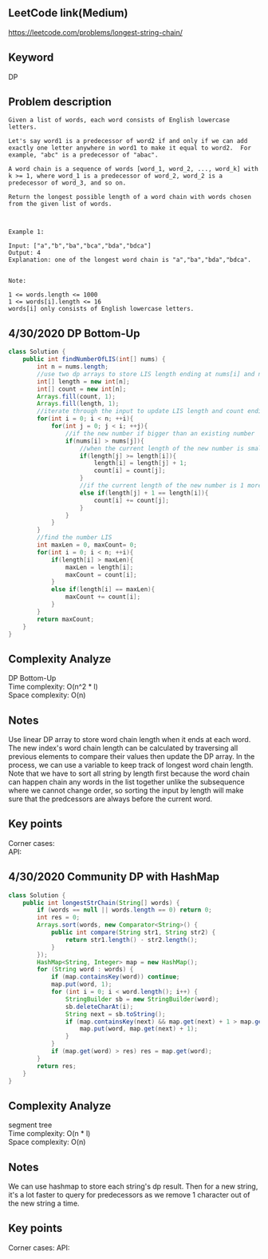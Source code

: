 ## LeetCode link(Medium)
https://leetcode.com/problems/longest-string-chain/

## Keyword
DP

## Problem description
```
Given a list of words, each word consists of English lowercase letters.

Let's say word1 is a predecessor of word2 if and only if we can add exactly one letter anywhere in word1 to make it equal to word2.  For example, "abc" is a predecessor of "abac".

A word chain is a sequence of words [word_1, word_2, ..., word_k] with k >= 1, where word_1 is a predecessor of word_2, word_2 is a predecessor of word_3, and so on.

Return the longest possible length of a word chain with words chosen from the given list of words.

 

Example 1:

Input: ["a","b","ba","bca","bda","bdca"]
Output: 4
Explanation: one of the longest word chain is "a","ba","bda","bdca".
 

Note:

1 <= words.length <= 1000
1 <= words[i].length <= 16
words[i] only consists of English lowercase letters.
```

## 4/30/2020 DP Bottom-Up

```java
class Solution {
    public int findNumberOfLIS(int[] nums) {
        int n = nums.length;
        //use two dp arrays to store LIS length ending at nums[i] and number of LIS ending at nums[i]
        int[] length = new int[n];
        int[] count = new int[n];
        Arrays.fill(count, 1);
        Arrays.fill(length, 1);
        //iterate through the input to update LIS length and count ending at each number
        for(int i = 0; i < n; ++i){
            for(int j = 0; j < i; ++j){
                //if the new number if bigger than an existing number
                if(nums[i] > nums[j]){
                    //when the current length of the new number is smaller than the old number, we need to update its length and use the LIS number of the old number as the new number's LIS number
                    if(length[j] >= length[i]){
                        length[i] = length[j] + 1;
                        count[i] = count[j];
                    }
                    //if the current length of the new number is 1 more than the old number's length, we know LIS of the old number can form LIS ending in the new number
                    else if(length[j] + 1 == length[i]){
                        count[i] += count[j];
                    }
                }
            }
        }
        //find the number LIS
        int maxLen = 0, maxCount= 0;
        for(int i = 0; i < n; ++i){
            if(length[i] > maxLen){
                maxLen = length[i];
                maxCount = count[i];
            }
            else if(length[i] == maxLen){
                maxCount += count[i];
            }
        }
        return maxCount;
    }
}
```

## Complexity Analyze
DP Bottom-Up\
Time complexity: O(n^2 * l)\
Space complexity: O(n)

## Notes
Use linear DP array to store word chain length when it ends at each word. The new index's word chain length can be calculated by traversing all previous elements to compare their values then update the DP array. In the process, we can use a variable to keep track of longest word chain length. Note that we have to sort all string by length first because the word chain can happen chain any words in the list together unlike the subsequence where we cannot change order, so sorting the input by length will make sure that the predcessors are always before the current word.

## Key points
Corner cases: \
API:


## 4/30/2020 Community DP with HashMap

```java
class Solution {
    public int longestStrChain(String[] words) {
        if (words == null || words.length == 0) return 0;
        int res = 0;
        Arrays.sort(words, new Comparator<String>() {
            public int compare(String str1, String str2) {
                return str1.length() - str2.length();
            }
        });
        HashMap<String, Integer> map = new HashMap();
        for (String word : words) {
            if (map.containsKey(word)) continue;
            map.put(word, 1);
            for (int i = 0; i < word.length(); i++) {
                StringBuilder sb = new StringBuilder(word);
                sb.deleteCharAt(i);
                String next = sb.toString();
                if (map.containsKey(next) && map.get(next) + 1 > map.get(word)) {
                    map.put(word, map.get(next) + 1);
                }
            }
            if (map.get(word) > res) res = map.get(word);
        }
        return res;
    }   
}
```

## Complexity Analyze
segment tree\
Time complexity: O(n * l)\
Space complexity: O(n)

## Notes
We can use hashmap to store each string's dp result. Then for a new string, it's a lot faster to query for predecessors as we remove 1 character out of the new string a time.

## Key points
Corner cases:
API:
